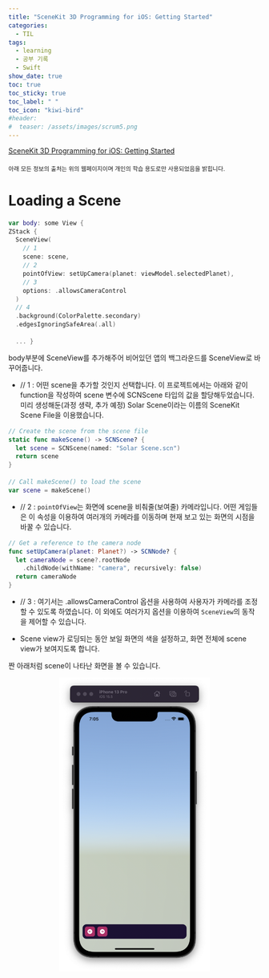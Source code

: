 ```yaml
---
title: "SceneKit 3D Programming for iOS: Getting Started"
categories:
  - TIL
tags:
  - learning
  - 공부 기록
  - Swift
show_date: true
toc: true
toc_sticky: true
toc_label: " "
toc_icon: "kiwi-bird"
#header:
#  teaser: /assets/images/scrum5.png
---
```



[SceneKit 3D Programming for iOS: Getting Started](https://www.raywenderlich.com/23483920-scenekit-3d-programming-for-ios-getting-started)

<sub>아래 모든 정보의 출처는 위의 웹페이지이며 개인의 학습 용도로만 사용되었음을 밝힙니다.</sub>

<!-- # Getting Started

# Exploring Solar Scene

# Creating Your First Scene -->

# Loading a Scene

  ```swift
  var body: some View {
  ZStack {
    SceneView(
      // 1
      scene: scene,
      // 2
      pointOfView: setUpCamera(planet: viewModel.selectedPlanet),
      // 3
      options: .allowsCameraControl
    )
    // 4
    .background(ColorPalette.secondary)
    .edgesIgnoringSafeArea(.all)

    ... }
  ```

   body부분에 SceneView를 추가해주어 비어있던 앱의 백그라운드를 SceneView로 바꾸어줍니다.  

  - // 1 : 어떤 scene을 추가할 것인지 선택합니다. 이 프로젝트에서는 아래와 같이 function을 작성하여 scene 변수에 SCNScene 타입의 값을 할당해두었습니다. 미리 생성해둔(과정 생략, 추가 예정) Solar Scene이라는 이름의 SceneKit Scene File을 이용했습니다.

  ```swift
  // Create the scene from the scene file
  static func makeScene() -> SCNScene? {
    let scene = SCNScene(named: "Solar Scene.scn")
    return scene
  }

  // Call makeScene() to load the scene
  var scene = makeScene()
  ```

  - // 2 : ```pointOfView```는 화면에 scene을 비춰줄(보여줄) 카메라입니다. 어떤 게임들은 이 속성을 이용하여 여러개의 카메라를 이동하며 현재 보고 있는 화면의 시점을 바꿀 수 있습니다.

  ```swift
  // Get a reference to the camera node
  func setUpCamera(planet: Planet?) -> SCNNode? {
    let cameraNode = scene?.rootNode
      .childNode(withName: "camera", recursively: false)
    return cameraNode
  }
  ```  

  - // 3 : 여기서는 .allowsCameraControl 옵션을 사용하여 사용자가 카메라를 조정할 수 있도록 하였습니다. 이 외에도 여러가지 옵션을 이용하여 ```SceneView```의 동작을 제어할 수 있습니다.  

  - Scene view가 로딩되는 동안 보일 화면의 색을 설정하고, 화면 전체에 scene view가 보여지도록 합니다.

  짠 아래처럼 scene이 나타난 화면을 볼 수 있습니다.

  <center><img src="/assets/images/sceneKit1.png" alt="sceneKit1.png" width="300"></center>
